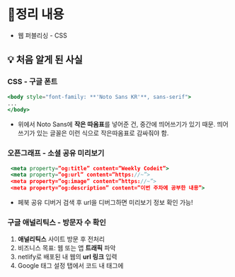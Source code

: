 # 📝정리 내용
- 웹 퍼블리싱 - CSS

## 💡 처음 알게 된 사실

### **CSS** - **구글 폰트**

```jsx
<body style="font-family: **'Noto Sans KR'**, sans-serif">
...
</body>
```

- 위에서 Noto Sans에 **작은 따옴표**를 넣어준 건, 중간에 띄어쓰기가 있기 때문.
띄어쓰기가 있는 글꼴은 이런 식으로 작은따옴표로 감싸줘야 함.

### **오픈그래프 - 소셜 공유 미리보기**

```jsx
 <meta property=”og:title” content=”Weekly Codeit”>
 <meta property=”og:url” content=”https://~”>
 <meta property=”og:image” content=”https://~”>
 <meta property=”og:description” content=”이번 주차에 공부한 내용”>
```

- 페북 공유 디버거 검색 후 url을 디버그하면 미리보기 정보 확인 가능!

### **구글 애널리틱스 - 방문자 수 확인**

1. **애널리틱스** 사이트 방문 후 전처리
2. 비즈니스 목표: 웹 또는 앱 **트래픽** 파악
3. netlify로 배포된 내 웹의 **url 링크** 입력
4. Google 태그 설정 탭에서 코드 내 <head> 태그에 **<script>태그 넣기**
5. **Deploys** 탭에서 사이트에 업로드 → 구글 애널리틱스 **설치**
6. 설치 테스트 통과 이후 애널리틱스 사이트에서 **보고서** 탭에 **실시간 개요** 확인 가능
- **다양한 수치** 측정 가능

❓ 홈페이지도 있고 모바일 앱도 있는 경우에 어떻게 여러가지 **속성**을 만들 수 있는지

### Codepen

![image](https://github.com/user-attachments/assets/9c1b7297-8a21-4c61-b96f-7db0e5cfed5c)


- 간단히 코드 작성 후 실행해보고 공유 가능한 서비스
- 다른 사람들이 만든 로그인 페이지 예시를 보며 코드 공부 가능!

### Whatwg

- html 표준 문서 확인 가능 → 영어 & 이해 어려움

### MDN

https://developer.mozilla.org/ko/

- whatwg에 비해 이해하기 쉽고 정확한 편

## 📌기억할 것

### **CSS - 여백**

```jsx
<div style=”width: **100%**”>
```

- “width: **100%**”를 설정하면 화면에 내용을 **꽉 차게** 할 수 있음

➕ 또한 배경 색이 있는 내용에 너비를 정할 경우, 배경 색도 같이 줄어들기 때문에 <div> 태그로 **한번 더 감싸준 후** 너비 설정

### **CSS - 여백**

```jsx
<body style="margin:0">
	<div style="margin: 0 auto">
			...
			// 가로 여백 자동 채움
	</div>
</body>
```

- <body> 태그에 기본적으로 margin 값이 들어있기 때문에 “**margin: 0**” 설정

➕ “margin: 0 auto”: 바깥 여백 중 **가로 여백**을 자동으로 채움 → 윈도우 창 크기 조절해도 내용은 고정되며 좌우 여백 값만 바뀜(참고:  auto는 margin의 가로에서만 동작)

### **도메인 설정**

- 도메인: google.com이나 [wikipedia.org](http://wikipedia.org)같은 사이트 주소, 유료로 1년 단위 등록 가능
- **[도메인 설정 방법]**
    1. **도메인 등록:** AWS같은 도메인 등록 업체의 대행 서비스로 구매 가능
    2. **Netlify에서 도메인 추가**: 도메인 등록 후 Netlify 사이트의 내 프로젝트에 들어가면 Domain management 메뉴에서 내가 등록한 도메인 입력 시 도메인 추가 가능. 
    3. **도메인 관리 사이트에서 연결 설정하기**: 도메인 등록한 사이트에서 DNS 관리 메뉴에서 A 레코드라는 규칙 추가(Host: @, Value: 75.2.60.5 → 내 도메인 들어왔을때 Netlify 서버에 물어봐주세요!)
    4. **설정 확인**: DNSChecker 사이트에서 루트 도메인의 A 레코드 확인 시 설정값이 잘 보여야 함.
    - 레코드가 모두 반영되면 Netlify에서도 확인하고 도메인이 설정됐다고 나오며 주소창에 도메인 입력 후 접속 시 사이트가 잘 나옴

